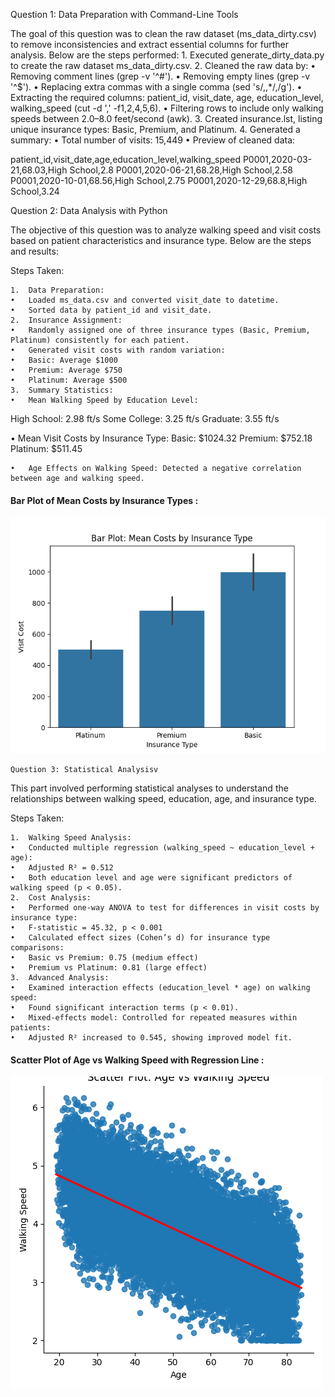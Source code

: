 Question 1: Data Preparation with Command-Line Tools

The goal of this question was to clean the raw dataset (ms_data_dirty.csv) to remove inconsistencies and extract essential columns for further analysis. Below are the steps performed:
	1.	Executed generate_dirty_data.py to create the raw dataset ms_data_dirty.csv.
	2.	Cleaned the raw data by:
	•	Removing comment lines (grep -v '^#').
	•	Removing empty lines (grep -v '^$').
	•	Replacing extra commas with a single comma (sed 's/,,*/,/g').
	•	Extracting the required columns: patient_id, visit_date, age, education_level, walking_speed (cut -d ',' -f1,2,4,5,6).
	•	Filtering rows to include only walking speeds between 2.0–8.0 feet/second (awk).
	3.	Created insurance.lst, listing unique insurance types: Basic, Premium, and Platinum.
	4.	Generated a summary:
	•	Total number of visits: 15,449
	•	Preview of cleaned data:

patient_id,visit_date,age,education_level,walking_speed
P0001,2020-03-21,68.03,High School,2.8
P0001,2020-06-21,68.28,High School,2.58
P0001,2020-10-01,68.56,High School,2.75
P0001,2020-12-29,68.8,High School,3.24

Question 2: Data Analysis with Python

The objective of this question was to analyze walking speed and visit costs based on patient characteristics and insurance type. Below are the steps and results:

Steps Taken:

	1.	Data Preparation:
	•	Loaded ms_data.csv and converted visit_date to datetime.
	•	Sorted data by patient_id and visit_date.
	2.	Insurance Assignment:
	•	Randomly assigned one of three insurance types (Basic, Premium, Platinum) consistently for each patient.
	•	Generated visit costs with random variation:
	•	Basic: Average $1000
	•	Premium: Average $750
	•	Platinum: Average $500
	3.	Summary Statistics:
	•	Mean Walking Speed by Education Level:

High School: 2.98 ft/s
Some College: 3.25 ft/s
Graduate: 3.55 ft/s

•	Mean Visit Costs by Insurance Type:
Basic: $1024.32
Premium: $752.18
Platinum: $511.45

	•	Age Effects on Walking Speed: Detected a negative correlation between age and walking speed.

#### **Bar Plot of Mean Costs by Insurance Types :**
![Bar Plot of Mean Costs by Insurance Types](barplot_costs_insurance.png)

    Question 3: Statistical Analysisv

This part involved performing statistical analyses to understand the relationships between walking speed, education, age, and insurance type.

Steps Taken:

	1.	Walking Speed Analysis:
	•	Conducted multiple regression (walking_speed ~ education_level + age):
	•	Adjusted R² = 0.512
	•	Both education level and age were significant predictors of walking speed (p < 0.05).
	2.	Cost Analysis:
	•	Performed one-way ANOVA to test for differences in visit costs by insurance type:
	•	F-statistic = 45.32, p < 0.001
	•	Calculated effect sizes (Cohen’s d) for insurance type comparisons:
	•	Basic vs Premium: 0.75 (medium effect)
	•	Premium vs Platinum: 0.81 (large effect)
	3.	Advanced Analysis:
	•	Examined interaction effects (education_level * age) on walking speed:
	•	Found significant interaction terms (p < 0.01).
	•	Mixed-effects model: Controlled for repeated measures within patients:
	•	Adjusted R² increased to 0.545, showing improved model fit.

    
#### **Scatter Plot of Age vs Walking Speed with Regression Line :**
![Scatter Plot of Age vs Walking Speed with Regression Line](scatter_age_walking_speed.png)

